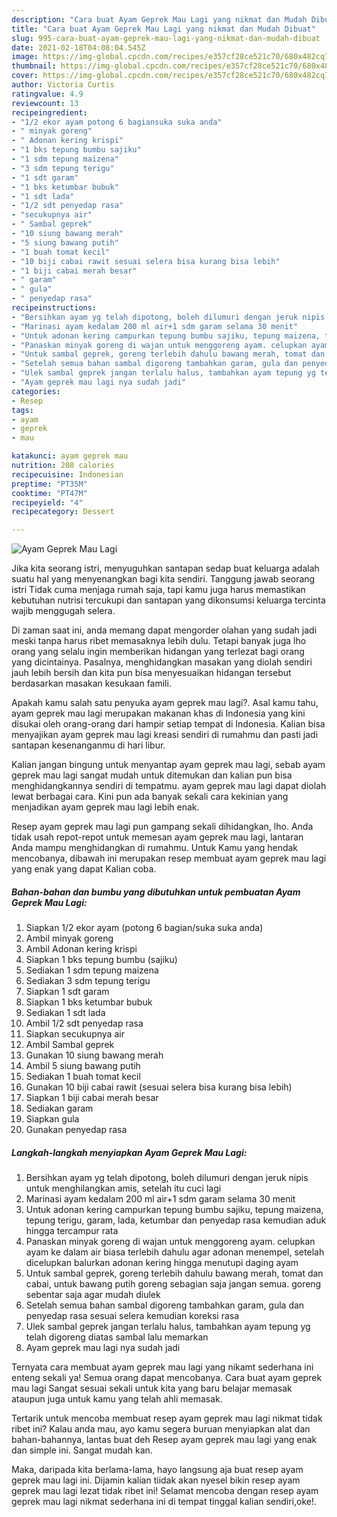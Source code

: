 ```yaml
---
description: "Cara buat Ayam Geprek Mau Lagi yang nikmat dan Mudah Dibuat"
title: "Cara buat Ayam Geprek Mau Lagi yang nikmat dan Mudah Dibuat"
slug: 995-cara-buat-ayam-geprek-mau-lagi-yang-nikmat-dan-mudah-dibuat
date: 2021-02-18T04:08:04.545Z
image: https://img-global.cpcdn.com/recipes/e357cf28ce521c70/680x482cq70/ayam-geprek-mau-lagi-foto-resep-utama.jpg
thumbnail: https://img-global.cpcdn.com/recipes/e357cf28ce521c70/680x482cq70/ayam-geprek-mau-lagi-foto-resep-utama.jpg
cover: https://img-global.cpcdn.com/recipes/e357cf28ce521c70/680x482cq70/ayam-geprek-mau-lagi-foto-resep-utama.jpg
author: Victoria Curtis
ratingvalue: 4.9
reviewcount: 13
recipeingredient:
- "1/2 ekor ayam potong 6 bagiansuka suka anda"
- " minyak goreng"
- " Adonan kering krispi"
- "1 bks tepung bumbu sajiku"
- "1 sdm tepung maizena"
- "3 sdm tepung terigu"
- "1 sdt garam"
- "1 bks ketumbar bubuk"
- "1 sdt lada"
- "1/2 sdt penyedap rasa"
- "secukupnya air"
- " Sambal geprek"
- "10 siung bawang merah"
- "5 siung bawang putih"
- "1 buah tomat kecil"
- "10 biji cabai rawit sesuai selera bisa kurang bisa lebih"
- "1 biji cabai merah besar"
- " garam"
- " gula"
- " penyedap rasa"
recipeinstructions:
- "Bersihkan ayam yg telah dipotong, boleh dilumuri dengan jeruk nipis untuk menghilangkan amis, setelah itu cuci lagi"
- "Marinasi ayam kedalam 200 ml air+1 sdm garam selama 30 menit"
- "Untuk adonan kering campurkan tepung bumbu sajiku, tepung maizena, tepung terigu, garam, lada, ketumbar dan penyedap rasa kemudian aduk hingga tercampur rata"
- "Panaskan minyak goreng di wajan untuk menggoreng ayam. celupkan ayam ke dalam air biasa terlebih dahulu agar adonan menempel, setelah dicelupkan balurkan adonan kering hingga menutupi daging ayam"
- "Untuk sambal geprek, goreng terlebih dahulu bawang merah, tomat dan cabai, untuk bawang putih goreng sebagian saja jangan semua. goreng sebentar saja agar mudah diulek"
- "Setelah semua bahan sambal digoreng tambahkan garam, gula dan penyedap rasa sesuai selera kemudian koreksi rasa"
- "Ulek sambal geprek jangan terlalu halus, tambahkan ayam tepung yg telah digoreng diatas sambal lalu memarkan"
- "Ayam geprek mau lagi nya sudah jadi"
categories:
- Resep
tags:
- ayam
- geprek
- mau

katakunci: ayam geprek mau 
nutrition: 208 calories
recipecuisine: Indonesian
preptime: "PT35M"
cooktime: "PT47M"
recipeyield: "4"
recipecategory: Dessert

---
```



![Ayam Geprek Mau Lagi](https://img-global.cpcdn.com/recipes/e357cf28ce521c70/680x482cq70/ayam-geprek-mau-lagi-foto-resep-utama.jpg)

Jika kita seorang istri, menyuguhkan santapan sedap buat keluarga adalah suatu hal yang menyenangkan bagi kita sendiri. Tanggung jawab seorang istri Tidak cuma menjaga rumah saja, tapi kamu juga harus memastikan kebutuhan nutrisi tercukupi dan santapan yang dikonsumsi keluarga tercinta wajib menggugah selera.

Di zaman  saat ini, anda memang dapat mengorder olahan yang sudah jadi meski tanpa harus ribet memasaknya lebih dulu. Tetapi banyak juga lho orang yang selalu ingin memberikan hidangan yang terlezat bagi orang yang dicintainya. Pasalnya, menghidangkan masakan yang diolah sendiri jauh lebih bersih dan kita pun bisa menyesuaikan hidangan tersebut berdasarkan masakan kesukaan famili. 



Apakah kamu salah satu penyuka ayam geprek mau lagi?. Asal kamu tahu, ayam geprek mau lagi merupakan makanan khas di Indonesia yang kini disukai oleh orang-orang dari hampir setiap tempat di Indonesia. Kalian bisa menyajikan ayam geprek mau lagi kreasi sendiri di rumahmu dan pasti jadi santapan kesenanganmu di hari libur.

Kalian jangan bingung untuk menyantap ayam geprek mau lagi, sebab ayam geprek mau lagi sangat mudah untuk ditemukan dan kalian pun bisa menghidangkannya sendiri di tempatmu. ayam geprek mau lagi dapat diolah lewat berbagai cara. Kini pun ada banyak sekali cara kekinian yang menjadikan ayam geprek mau lagi lebih enak.

Resep ayam geprek mau lagi pun gampang sekali dihidangkan, lho. Anda tidak usah repot-repot untuk memesan ayam geprek mau lagi, lantaran Anda mampu menghidangkan di rumahmu. Untuk Kamu yang hendak mencobanya, dibawah ini merupakan resep membuat ayam geprek mau lagi yang enak yang dapat Kalian coba.

<!--inarticleads1-->

##### Bahan-bahan dan bumbu yang dibutuhkan untuk pembuatan Ayam Geprek Mau Lagi:

1. Siapkan 1/2 ekor ayam (potong 6 bagian/suka suka anda)
1. Ambil  minyak goreng
1. Ambil  Adonan kering krispi
1. Siapkan 1 bks tepung bumbu (sajiku)
1. Sediakan 1 sdm tepung maizena
1. Sediakan 3 sdm tepung terigu
1. Siapkan 1 sdt garam
1. Siapkan 1 bks ketumbar bubuk
1. Sediakan 1 sdt lada
1. Ambil 1/2 sdt penyedap rasa
1. Siapkan secukupnya air
1. Ambil  Sambal geprek
1. Gunakan 10 siung bawang merah
1. Ambil 5 siung bawang putih
1. Sediakan 1 buah tomat kecil
1. Gunakan 10 biji cabai rawit (sesuai selera bisa kurang bisa lebih)
1. Siapkan 1 biji cabai merah besar
1. Sediakan  garam
1. Siapkan  gula
1. Gunakan  penyedap rasa




<!--inarticleads2-->

##### Langkah-langkah menyiapkan Ayam Geprek Mau Lagi:

1. Bersihkan ayam yg telah dipotong, boleh dilumuri dengan jeruk nipis untuk menghilangkan amis, setelah itu cuci lagi
1. Marinasi ayam kedalam 200 ml air+1 sdm garam selama 30 menit
1. Untuk adonan kering campurkan tepung bumbu sajiku, tepung maizena, tepung terigu, garam, lada, ketumbar dan penyedap rasa kemudian aduk hingga tercampur rata
1. Panaskan minyak goreng di wajan untuk menggoreng ayam. celupkan ayam ke dalam air biasa terlebih dahulu agar adonan menempel, setelah dicelupkan balurkan adonan kering hingga menutupi daging ayam
1. Untuk sambal geprek, goreng terlebih dahulu bawang merah, tomat dan cabai, untuk bawang putih goreng sebagian saja jangan semua. goreng sebentar saja agar mudah diulek
1. Setelah semua bahan sambal digoreng tambahkan garam, gula dan penyedap rasa sesuai selera kemudian koreksi rasa
1. Ulek sambal geprek jangan terlalu halus, tambahkan ayam tepung yg telah digoreng diatas sambal lalu memarkan
1. Ayam geprek mau lagi nya sudah jadi




Ternyata cara membuat ayam geprek mau lagi yang nikamt sederhana ini enteng sekali ya! Semua orang dapat mencobanya. Cara buat ayam geprek mau lagi Sangat sesuai sekali untuk kita yang baru belajar memasak ataupun juga untuk kamu yang telah ahli memasak.

Tertarik untuk mencoba membuat resep ayam geprek mau lagi nikmat tidak ribet ini? Kalau anda mau, ayo kamu segera buruan menyiapkan alat dan bahan-bahannya, lantas buat deh Resep ayam geprek mau lagi yang enak dan simple ini. Sangat mudah kan. 

Maka, daripada kita berlama-lama, hayo langsung aja buat resep ayam geprek mau lagi ini. Dijamin kalian tiidak akan nyesel bikin resep ayam geprek mau lagi lezat tidak ribet ini! Selamat mencoba dengan resep ayam geprek mau lagi nikmat sederhana ini di tempat tinggal kalian sendiri,oke!.


